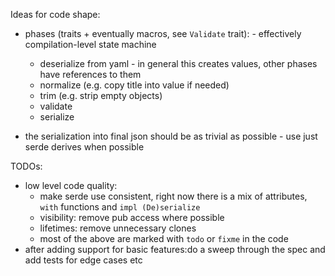 Ideas for code shape:

* phases (traits + eventually macros, see `Validate` trait): - effectively compilation-level state machine
  * deserialize from yaml - in general this creates values, other phases have references to them
  * normalize (e.g. copy title into value if needed)
  * trim (e.g. strip empty objects)
  * validate
  * serialize

* the serialization into final json should be as trivial as possible - use just serde derives when possible
  
TODOs:
* low level code quality: 
  * make serde use consistent, right now there is a mix of attributes, `with` functions and `impl (De)serialize`
  * visibility: remove pub access where possible
  * lifetimes: remove unnecessary clones
  * most of the above are marked with `todo` or `fixme` in the code
* after adding support for basic features:do a sweep through the spec and add tests for edge cases etc